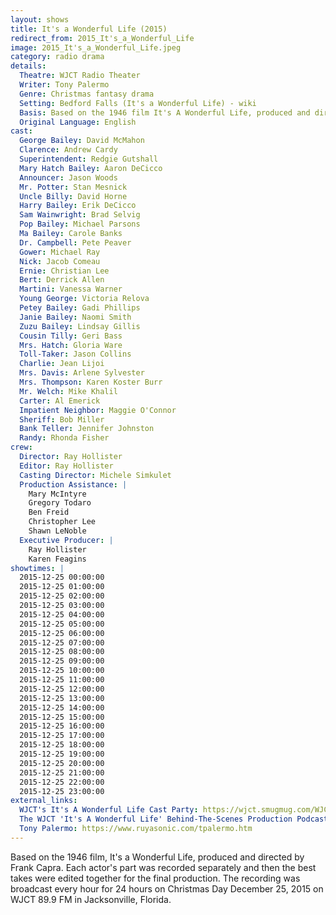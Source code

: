 ```yaml
---
layout: shows
title: It's a Wonderful Life (2015)
redirect_from: 2015_It's_a_Wonderful_Life
image: 2015_It's_a_Wonderful_Life.jpeg
category: radio drama
details:
  Theatre: WJCT Radio Theater
  Writer: Tony Palermo 
  Genre: Christmas fantasy drama
  Setting: Bedford Falls (It's a Wonderful Life) - wiki
  Basis: Based on the 1946 film It's A Wonderful Life, produced and directed by Frank Capra.
  Original Language: English
cast:
  George Bailey: David McMahon
  Clarence: Andrew Cardy
  Superintendent: Redgie Gutshall
  Mary Hatch Bailey: Aaron DeCicco
  Announcer: Jason Woods
  Mr. Potter: Stan Mesnick
  Uncle Billy: David Horne
  Harry Bailey: Erik DeCicco
  Sam Wainwright: Brad Selvig
  Pop Bailey: Michael Parsons
  Ma Bailey: Carole Banks
  Dr. Campbell: Pete Peaver
  Gower: Michael Ray
  Nick: Jacob Comeau
  Ernie: Christian Lee
  Bert: Derrick Allen
  Martini: Vanessa Warner
  Young George: Victoria Relova
  Petey Bailey: Gadi Phillips
  Janie Bailey: Naomi Smith
  Zuzu Bailey: Lindsay Gillis
  Cousin Tilly: Geri Bass
  Mrs. Hatch: Gloria Ware
  Toll-Taker: Jason Collins
  Charlie: Jean Lijoi
  Mrs. Davis: Arlene Sylvester
  Mrs. Thompson: Karen Koster Burr
  Mr. Welch: Mike Khalil
  Carter: Al Emerick
  Impatient Neighbor: Maggie O'Connor
  Sheriff: Bob Miller
  Bank Teller: Jennifer Johnston
  Randy: Rhonda Fisher
crew:
  Director: Ray Hollister
  Editor: Ray Hollister
  Casting Director: Michele Simkulet
  Production Assistance: |
    Mary McIntyre
    Gregory Todaro
    Ben Freid
    Christopher Lee
    Shawn LeNoble
  Executive Producer: |
    Ray Hollister
    Karen Feagins
showtimes: |
  2015-12-25 00:00:00
  2015-12-25 01:00:00
  2015-12-25 02:00:00
  2015-12-25 03:00:00
  2015-12-25 04:00:00
  2015-12-25 05:00:00
  2015-12-25 06:00:00
  2015-12-25 07:00:00
  2015-12-25 08:00:00
  2015-12-25 09:00:00
  2015-12-25 10:00:00
  2015-12-25 11:00:00
  2015-12-25 12:00:00
  2015-12-25 13:00:00
  2015-12-25 14:00:00
  2015-12-25 15:00:00
  2015-12-25 16:00:00
  2015-12-25 17:00:00
  2015-12-25 18:00:00
  2015-12-25 19:00:00
  2015-12-25 20:00:00
  2015-12-25 21:00:00
  2015-12-25 22:00:00
  2015-12-25 23:00:00
external_links:
  WJCT's It's A Wonderful Life Cast Party: https://wjct.smugmug.com/WJCTs-Its-A-Wonderful-Life/
  The WJCT 'It's A Wonderful Life' Behind-The-Scenes Production Podcast Thing: https://news.wjct.org/programs/wjct-its-wonderful-life-behind-scenes-production-podcast-thing
  Tony Palermo: https://www.ruyasonic.com/tpalermo.htm
---
```


Based on the 1946 film, It's a Wonderful Life, produced and directed by Frank Capra. Each actor's part was recorded separately and then the best takes were edited together for the final production. The recording was broadcast every hour for 24 hours on Christmas Day December 25, 2015 on WJCT 89.9 FM in Jacksonville, Florida.
